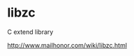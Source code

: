 # libzc
C extend library

<A href="http://www.mailhonor.com/wiki/libzc.html">http://www.mailhonor.com/wiki/libzc.html</A>
